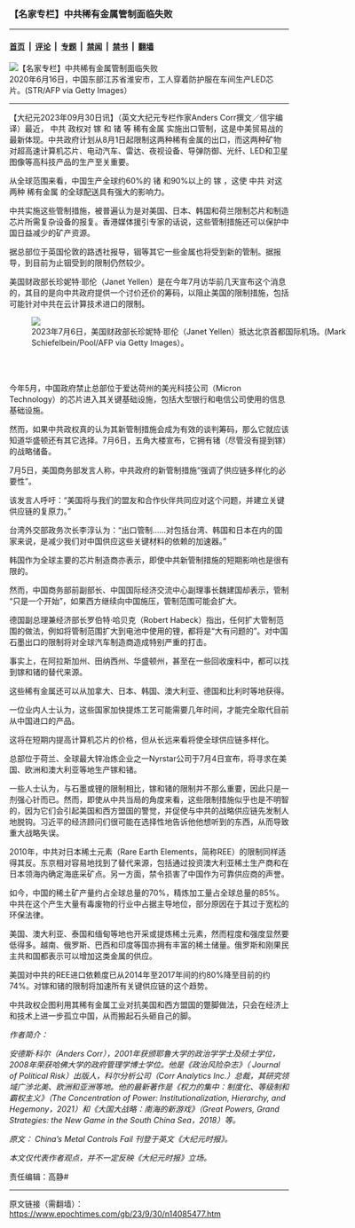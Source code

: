 ### 【名家专栏】中共稀有金属管制面临失败

---

#### [首页](../../../..?n14085477) &nbsp;|&nbsp; [评论](../../../../../epoch-comment?n14085477) &nbsp;|&nbsp; [专题](../../../../../epoch-special?n14085477) &nbsp;|&nbsp; [禁闻](../../../../../epoch-news?n14085477) &nbsp;|&nbsp; [禁书](../../../../../books?n14085477) &nbsp;|&nbsp; [翻墙](https://github.com/gfw-breaker/nogfw/blob/master/README.md?n14085477)


<div><img alt="【名家专栏】中共稀有金属管制面临失败" class="attachment-djy_600_400 size-djy_600_400 wp-post-image" src="https://i.epochtimes.com/assets/uploads/2023/09/id14085480-GettyImages-1220531674-e1674224926394-600x400.jpg"/>
<div class="caption">
 2020年6月16日，中国东部江苏省淮安市，工人穿着防护服在车间生产LED芯片。(STR/AFP via Getty Images）
</div></div><hr/><div class="post_content" id="artbody" itemprop="articleBody">
 <!-- article content begin -->
 <p>
  【大纪元2023年09月30日讯】（英文大纪元专栏作家Anders Corr撰文／信宇编译）最近，
  <ok href="https://www.epochtimes.com/gb/tag/%E4%B8%AD%E5%85%B1.html">
   中共
  </ok>
  政权对
  <ok href="https://www.epochtimes.com/gb/tag/%E9%95%93.html">
   镓
  </ok>
  和
  <ok href="https://www.epochtimes.com/gb/tag/%E9%94%97.html">
   锗
  </ok>
  等
  <ok href="https://www.epochtimes.com/gb/tag/%E7%A8%80%E6%9C%89%E9%87%91%E5%B1%9E.html">
   稀有金属
  </ok>
  实施出口管制，这是中美贸易战的最新体现。中共政府计划从8月1日起限制这两种稀有金属的出口，而这两种矿物对超高速计算机芯片、电动汽车、雷达、夜视设备、导弹防御、光纤、LED和卫星图像等高科技产品的生产至关重要。
 </p>
 <p>
  从全球范围来看，中国生产全球约60%的
  <ok href="https://www.epochtimes.com/gb/tag/%E9%94%97.html">
   锗
  </ok>
  和90%以上的
  <ok href="https://www.epochtimes.com/gb/tag/%E9%95%93.html">
   镓
  </ok>
  ，这使
  <ok href="https://www.epochtimes.com/gb/tag/%E4%B8%AD%E5%85%B1.html">
   中共
  </ok>
  对这两种
  <ok href="https://www.epochtimes.com/gb/tag/%E7%A8%80%E6%9C%89%E9%87%91%E5%B1%9E.html">
   稀有金属
  </ok>
  的全球配送具有强大的影响力。
 </p>
 <p>
  中共实施这些管制措施，被普遍认为是对美国、日本、韩国和荷兰限制芯片和制造芯片所需复杂设备的报复。香港媒体援引专家的话说，这些管制措施还可以保护中国日益减少的矿产资源。
 </p>
 <p>
  据总部位于英国伦敦的路透社报导，铟等其它一些金属也将受到新的管制。据报导，到目前为止铟受到的限制仍然较少。
 </p>
 <p>
  美国财政部长珍妮特‧耶伦（Janet Yellen）是在今年7月访华前几天宣布这个消息的，其目的是向中共政府提供一个讨价还价的筹码，以阻止美国的限制措施，包括可能针对中共在云计算技术进口的限制。
 </p>
 <figure class="wp-caption aligncenter" style="width: 600px">
  <ok href=" https://www.theepochtimes.com/_next/image?url=https://img.theepochtimes.com/assets/uploads/2023/07/06/id5377694-GettyImages-1507435261-1200x800.jpg&amp;w=1200&amp;q=75 " rel="noreferrer noopener" target="_blank">
   <img class="" src="https://www.theepochtimes.com/_next/image?url=https://img.theepochtimes.com/assets/uploads/2023/07/06/id5377694-GettyImages-1507435261-1200x800.jpg&amp;w=1200&amp;q=75 "/>
  </ok>
  <br/><figcaption class="wp-caption-text">
   2023年7月6日，美国财政部长珍妮特‧耶伦（Janet Yellen）抵达北京首都国际机场。(Mark Schiefelbein/Pool/AFP via Getty Images）。
  </figcaption><br/>
 </figure><br/>
 <p>
  今年5月，中国政府禁止总部位于爱达荷州的美光科技公司（Micron Technology）的芯片进入其关键基础设施，包括大型银行和电信公司使用的信息基础设施。
 </p>
 <p>
  然而，如果中共政权真的认为其新管制措施会成为有效的谈判筹码，那么它就应该知道华盛顿还有其它选择。7月6日，五角大楼宣布，它拥有锗（尽管没有提到镓）的战略储备。
 </p>
 <p>
  7月5日，美国商务部发言人称，中共政府的新管制措施“强调了供应链多样化的必要性”。
 </p>
 <p>
  该发言人呼吁：“美国将与我们的盟友和合作伙伴共同应对这个问题，并建立关键供应链的复原力。”
 </p>
 <p>
  台湾外交部政务次长李淳认为：“出口管制……对包括台湾、韩国和日本在内的国家来说，是减少我们对中国供应这些关键材料的依赖的加速器。”
 </p>
 <p>
  韩国作为全球主要的芯片制造商亦表示，即使中共新管制措施的短期影响也是很有限的。
 </p>
 <p>
  然而，中国商务部前副部长、中国国际经济交流中心副理事长魏建国却表示，管制 “只是一个开始”，如果西方继续向中国施压，管制范围可能会扩大。
 </p>
 <p>
  德国副总理兼经济部长罗伯特‧哈贝克（Robert Habeck）指出，任何扩大管制范围的做法，例如将管制范围扩大到电池中使用的锂，都将是“大有问题的”。对中国石墨出口的限制将对全球汽车制造商造成特别严重的打击。
 </p>
 <p>
  事实上，在阿拉斯加州、田纳西州、华盛顿州，甚至在一些回收废料中，都可以找到镓和锗的替代来源。
 </p>
 <p>
  这些稀有金属还可以从加拿大、日本、韩国、澳大利亚、德国和比利时等地获得。
 </p>
 <p>
  一位业内人士认为，这些国家加快提炼工艺可能需要几年时间，才能完全取代目前从中国进口的产品。
 </p>
 <p>
  这将在短期内提高计算机芯片的价格，但从长远来看将使全球供应链多样化。
 </p>
 <p>
  总部位于荷兰、全球最大锌冶炼企业之一Nyrstar公司于7月4日宣布，将寻求在美国、欧洲和澳大利亚等地生产镓和锗。
 </p>
 <p>
  一些人士认为，与石墨或锂的限制相比，镓和锗的限制并不那么重要，因此只是一剂强心针而已。然而，即使从中共当局的角度来看，这些限制措施似乎也是不明智的，因为它们会引起美国和西方盟国的警觉，并促使与中共的战略供应链先发制人地脱钩。习近平的经济顾问们很可能在选择性地告诉他他想听到的东西，从而导致重大战略失误。
 </p>
 <p>
  2010年，中共对日本稀土元素（Rare Earth Elements，简称REE）的限制同样适得其反。东京相对容易地找到了替代来源，包括通过投资澳大利亚稀土生产商和在日本领海内确定海底采矿点。另一方面，禁令损害了中国作为可靠供应商的声誉。
 </p>
 <p>
  如今，中国的稀土矿产量约占全球总量的70%，精炼加工量占全球总量的85%。中共在这个产生大量有毒废物的行业中占据主导地位，部分原因在于其过于宽松的环保法律。
 </p>
 <p>
  美国、澳大利亚、泰国和缅甸等地也开采或提炼稀土元素，然而程度和强度显然要低得多。越南、俄罗斯、巴西和印度等国亦拥有丰富的稀土储量。俄罗斯和刚果民主共和国都表示可以增加这类金属的供应。
 </p>
 <p>
  美国对中共的REE进口依赖度已从2014年至2017年间的约80%降至目前的约74%。对镓和锗的限制将加速所有关键供应链的这个趋势。
 </p>
 <p>
  中共政权企图利用其稀有金属工业对抗美国和西方盟国的蹩脚做法，只会在经济上和技术上进一步孤立中国，从而搬起石头砸自己的脚。
 </p>
 <p>
  <em>
   作者简介：
  </em>
 </p>
 <p>
  <em>
   安德斯·科尔（Anders Corr），2001年获颁耶鲁大学的政治学学士及硕士学位，2008年荣获哈佛大学的政府管理学博士学位。他是《政治风险杂志》（ Journal of Political Risk）出版人，科尔分析公司（Corr Analytics Inc.）总裁，其研究领域广涉北美、欧洲和亚洲等地。他的最新著作是《权力的集中：制度化、等级制和霸权主义》（The Concentration of Power: Institutionalization, Hierarchy, and Hegemony，2021）和《大国大战略：南海的新游戏》（Great Powers, Grand Strategies: the New Game in the South China Sea，2018）等。
  </em>
 </p>
 <p>
  <em>
   原文：
   <ok href="https://www.theepochtimes.com/opinion/chinas-metal-controls-fail-5379612" rel="noopener noreferrer" target="_blank">
    China’s Metal Controls Fail
   </ok>
   刊登于英文《大纪元时报》。
  </em>
 </p>
 <p>
  <em>
   本文仅代表作者观点，并不一定反映《大纪元时报》立场。
  </em>
 </p>
 <p>
  责任编辑：高静#
 </p>
 <!-- article content end -->
 <div id="below_article_ad">
 </div>
</div>


---

原文链接（需翻墙）：https://www.epochtimes.com/gb/23/9/30/n14085477.htm